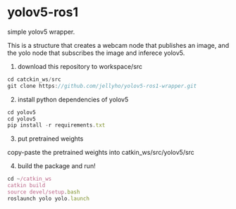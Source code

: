 # yolov5-ros1

simple yolov5 wrapper.

This is a structure that creates a webcam node that publishes an image, and the yolo node that subscribes the image and inferece yolov5.


1) download this repository to workspace/src

```jsx
cd catckin_ws/src
git clone https://github.com/jellyho/yolov5-ros1-wrapper.git
```

2) install python dependencies of yolov5

```jsx
cd yolov5
cd yolov5
pip install -r requirements.txt
```

3) put pretrained weights

copy-paste the pretrained weights into catkin_ws/src/yolov5/src



4) build the package and run!

```jsx
cd ~/catkin_ws
catkin build
source devel/setup.bash
roslaunch yolo yolo.launch
```
